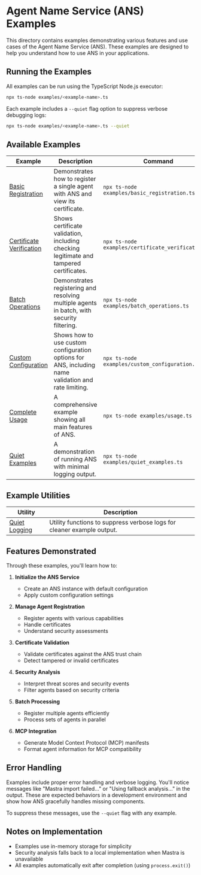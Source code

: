 # Agent Name Service (ANS) Examples

This directory contains examples demonstrating various features and use cases of the Agent Name Service (ANS). These examples are designed to help you understand how to use ANS in your applications.

## Running the Examples

All examples can be run using the TypeScript Node.js executor:

```bash
npx ts-node examples/<example-name>.ts
```

Each example includes a `--quiet` flag option to suppress verbose debugging logs:

```bash
npx ts-node examples/<example-name>.ts --quiet
```

## Available Examples

| Example | Description | Command |
|---------|-------------|---------|
| [Basic Registration](./basic_registration.ts) | Demonstrates how to register a single agent with ANS and view its certificate. | `npx ts-node examples/basic_registration.ts` |
| [Certificate Verification](./certificate_verification.ts) | Shows certificate validation, including checking legitimate and tampered certificates. | `npx ts-node examples/certificate_verification.ts` |
| [Batch Operations](./batch_operations.ts) | Demonstrates registering and resolving multiple agents in batch, with security filtering. | `npx ts-node examples/batch_operations.ts` |
| [Custom Configuration](./custom_configuration.ts) | Shows how to use custom configuration options for ANS, including name validation and rate limiting. | `npx ts-node examples/custom_configuration.ts` |
| [Complete Usage](./usage.ts) | A comprehensive example showing all main features of ANS. | `npx ts-node examples/usage.ts` |
| [Quiet Examples](./quiet_examples.ts) | A demonstration of running ANS with minimal logging output. | `npx ts-node examples/quiet_examples.ts` |

## Example Utilities

| Utility | Description |
|---------|-------------|
| [Quiet Logging](./utils/quiet-logging.ts) | Utility functions to suppress verbose logs for cleaner example output. |

## Features Demonstrated

Through these examples, you'll learn how to:

1. **Initialize the ANS Service**
   - Create an ANS instance with default configuration
   - Apply custom configuration settings

2. **Manage Agent Registration**
   - Register agents with various capabilities
   - Handle certificates
   - Understand security assessments

3. **Certificate Validation**
   - Validate certificates against the ANS trust chain
   - Detect tampered or invalid certificates

4. **Security Analysis**
   - Interpret threat scores and security events
   - Filter agents based on security criteria

5. **Batch Processing**
   - Register multiple agents efficiently
   - Process sets of agents in parallel

6. **MCP Integration**
   - Generate Model Context Protocol (MCP) manifests
   - Format agent information for MCP compatibility

## Error Handling

Examples include proper error handling and verbose logging. You'll notice messages like "Mastra import failed..." or "Using fallback analysis..." in the output. These are expected behaviors in a development environment and show how ANS gracefully handles missing components.

To suppress these messages, use the `--quiet` flag with any example.

## Notes on Implementation

- Examples use in-memory storage for simplicity
- Security analysis falls back to a local implementation when Mastra is unavailable
- All examples automatically exit after completion (using `process.exit()`)